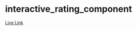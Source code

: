 # interactive_rating_component

<p><a href="https://cdailey2.github.io/interactive_rating_component/">Live Link</a></p>
